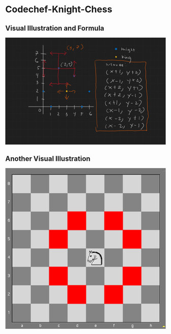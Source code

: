 # Codechef-Knight-Chess
## Visual Illustration and Formula
![](vis.png)
## Another Visual Illustration
![](moves.png)
